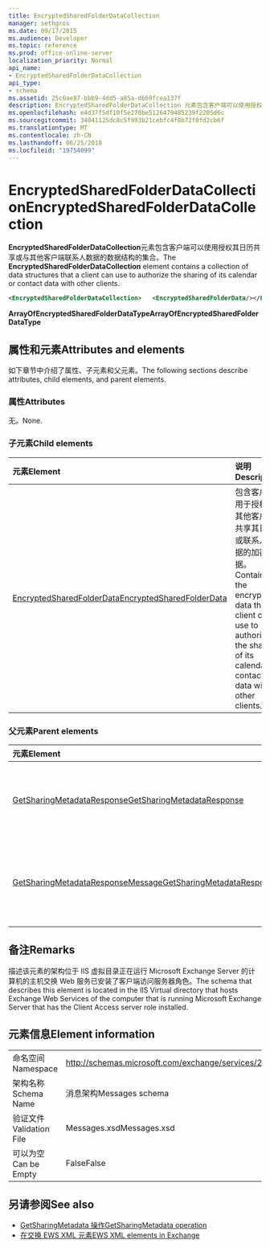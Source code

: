 ```yaml
---
title: EncryptedSharedFolderDataCollection
manager: sethgros
ms.date: 09/17/2015
ms.audience: Developer
ms.topic: reference
ms.prod: office-online-server
localization_priority: Normal
api_name:
- EncryptedSharedFolderDataCollection
api_type:
- schema
ms.assetid: 25c6ae87-bbb9-4dd5-a85a-d669fcea137f
description: EncryptedSharedFolderDataCollection 元素包含客户端可以使用授权其日历共享或与其他客户端联系人数据的数据结构的集合。
ms.openlocfilehash: e4d37f5df10f5e270be5126479485239f2205d6c
ms.sourcegitcommit: 34041125dc8c5f993b21cebfc4f8b72f0fd2cb6f
ms.translationtype: MT
ms.contentlocale: zh-CN
ms.lasthandoff: 06/25/2018
ms.locfileid: "19754099"
---
```

# <a name="encryptedsharedfolderdatacollection"></a><span data-ttu-id="1e698-103">EncryptedSharedFolderDataCollection</span><span class="sxs-lookup"><span data-stu-id="1e698-103">EncryptedSharedFolderDataCollection</span></span>

<span data-ttu-id="1e698-104">**EncryptedSharedFolderDataCollection**元素包含客户端可以使用授权其日历共享或与其他客户端联系人数据的数据结构的集合。</span><span class="sxs-lookup"><span data-stu-id="1e698-104">The **EncryptedSharedFolderDataCollection** element contains a collection of data structures that a client can use to authorize the sharing of its calendar or contact data with other clients.</span></span> 
  
```xml
<EncryptedSharedFolderDataCollection>   <EncryptedSharedFolderData/></EncryptedSharedFolderDataCollection>
```

 <span data-ttu-id="1e698-105">**ArrayOfEncryptedSharedFolderDataType**</span><span class="sxs-lookup"><span data-stu-id="1e698-105">**ArrayOfEncryptedSharedFolderDataType**</span></span>
## <a name="attributes-and-elements"></a><span data-ttu-id="1e698-106">属性和元素</span><span class="sxs-lookup"><span data-stu-id="1e698-106">Attributes and elements</span></span>

<span data-ttu-id="1e698-107">如下章节中介绍了属性、子元素和父元素。</span><span class="sxs-lookup"><span data-stu-id="1e698-107">The following sections describe attributes, child elements, and parent elements.</span></span>
  
### <a name="attributes"></a><span data-ttu-id="1e698-108">属性</span><span class="sxs-lookup"><span data-stu-id="1e698-108">Attributes</span></span>

<span data-ttu-id="1e698-109">无。</span><span class="sxs-lookup"><span data-stu-id="1e698-109">None.</span></span>
  
### <a name="child-elements"></a><span data-ttu-id="1e698-110">子元素</span><span class="sxs-lookup"><span data-stu-id="1e698-110">Child elements</span></span>

|<span data-ttu-id="1e698-111">**元素**</span><span class="sxs-lookup"><span data-stu-id="1e698-111">**Element**</span></span>|<span data-ttu-id="1e698-112">**说明**</span><span class="sxs-lookup"><span data-stu-id="1e698-112">**Description**</span></span>|
|:-----|:-----|
|[<span data-ttu-id="1e698-113">EncryptedSharedFolderData</span><span class="sxs-lookup"><span data-stu-id="1e698-113">EncryptedSharedFolderData</span></span>](encryptedsharedfolderdata.md) <br/> |<span data-ttu-id="1e698-114">包含客户端用于授权与其他客户端共享其日历或联系人数据的加密数据。</span><span class="sxs-lookup"><span data-stu-id="1e698-114">Contains the encrypted data that a client can use to authorize the sharing of its calendar or contact data with other clients.</span></span>  <br/> |
   
### <a name="parent-elements"></a><span data-ttu-id="1e698-115">父元素</span><span class="sxs-lookup"><span data-stu-id="1e698-115">Parent elements</span></span>

|<span data-ttu-id="1e698-116">**元素**</span><span class="sxs-lookup"><span data-stu-id="1e698-116">**Element**</span></span>|<span data-ttu-id="1e698-117">**说明**</span><span class="sxs-lookup"><span data-stu-id="1e698-117">**Description**</span></span>|
|:-----|:-----|
|[<span data-ttu-id="1e698-118">GetSharingMetadataResponse</span><span class="sxs-lookup"><span data-stu-id="1e698-118">GetSharingMetadataResponse</span></span>](getsharingmetadataresponse.md) <br/> |<span data-ttu-id="1e698-119">定义一个[GetSharingMetadata 操作](getsharingmetadata-operation.md)请求的响应。</span><span class="sxs-lookup"><span data-stu-id="1e698-119">Defines a response to a [GetSharingMetadata operation](getsharingmetadata-operation.md) request.</span></span>  <br/> |
|[<span data-ttu-id="1e698-120">GetSharingMetadataResponseMessage</span><span class="sxs-lookup"><span data-stu-id="1e698-120">GetSharingMetadataResponseMessage</span></span>](getsharingmetadataresponsemessage.md) <br/> |<span data-ttu-id="1e698-121">包含状态和一个[GetSharingMetadata 操作](getsharingmetadata-operation.md)请求的结果。</span><span class="sxs-lookup"><span data-stu-id="1e698-121">Contains the status and result of a single [GetSharingMetadata operation](getsharingmetadata-operation.md) request.</span></span>  <br/> |
   
## <a name="remarks"></a><span data-ttu-id="1e698-122">备注</span><span class="sxs-lookup"><span data-stu-id="1e698-122">Remarks</span></span>

<span data-ttu-id="1e698-123">描述该元素的架构位于 IIS 虚拟目录正在运行 Microsoft Exchange Server 的计算机的主机交换 Web 服务已安装了客户端访问服务器角色。</span><span class="sxs-lookup"><span data-stu-id="1e698-123">The schema that describes this element is located in the IIS Virtual directory that hosts Exchange Web Services of the computer that is running Microsoft Exchange Server that has the Client Access server role installed.</span></span>
  
## <a name="element-information"></a><span data-ttu-id="1e698-124">元素信息</span><span class="sxs-lookup"><span data-stu-id="1e698-124">Element information</span></span>

|||
|:-----|:-----|
|<span data-ttu-id="1e698-125">命名空间</span><span class="sxs-lookup"><span data-stu-id="1e698-125">Namespace</span></span>  <br/> |http://schemas.microsoft.com/exchange/services/2006/messages  <br/> |
|<span data-ttu-id="1e698-126">架构名称</span><span class="sxs-lookup"><span data-stu-id="1e698-126">Schema Name</span></span>  <br/> |<span data-ttu-id="1e698-127">消息架构</span><span class="sxs-lookup"><span data-stu-id="1e698-127">Messages schema</span></span>  <br/> |
|<span data-ttu-id="1e698-128">验证文件</span><span class="sxs-lookup"><span data-stu-id="1e698-128">Validation File</span></span>  <br/> |<span data-ttu-id="1e698-129">Messages.xsd</span><span class="sxs-lookup"><span data-stu-id="1e698-129">Messages.xsd</span></span>  <br/> |
|<span data-ttu-id="1e698-130">可以为空</span><span class="sxs-lookup"><span data-stu-id="1e698-130">Can be Empty</span></span>  <br/> |<span data-ttu-id="1e698-131">False</span><span class="sxs-lookup"><span data-stu-id="1e698-131">False</span></span>  <br/> |
   
## <a name="see-also"></a><span data-ttu-id="1e698-132">另请参阅</span><span class="sxs-lookup"><span data-stu-id="1e698-132">See also</span></span>

- [<span data-ttu-id="1e698-133">GetSharingMetadata 操作</span><span class="sxs-lookup"><span data-stu-id="1e698-133">GetSharingMetadata operation</span></span>](getsharingmetadata-operation.md)
- [<span data-ttu-id="1e698-134">在交换 EWS XML 元素</span><span class="sxs-lookup"><span data-stu-id="1e698-134">EWS XML elements in Exchange</span></span>](ews-xml-elements-in-exchange.md)


